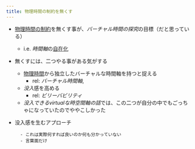 ```yaml
---
title: 物理時間の制約を無くす
---
```


* [物理時間の制約](%E7%89%A9%E7%90%86%E6%99%82%E9%96%93%E3%81%AE%E5%88%B6%E7%B4%84.md)を無くす事が、*バーチャル時間の探究*の目標（だと思っている）
  
  * i.e. *時間軸*の[自在化](%E8%87%AA%E5%9C%A8%E5%8C%96.md)
* 無くすには、二つやる事がある気がする
  
  * [物理時間](%E7%89%A9%E7%90%86%E6%99%82%E9%96%93.md)から独立したバーチャルな時間軸を持つと捉える
    * rel: *バーチャル時間軸*,
  * *没入*感を高める
    * rel: *ビリーバビリティ*
  * *没入できるvirtualな時空間軸の話*では、この二つが自分の中でもごっちゃになっていたのでややこしかった
* 没入感を生むアプローチ
  
  ````
    - これは実際何すれば良いのか何も分かっていない
    - 言葉面だけ
  ````
